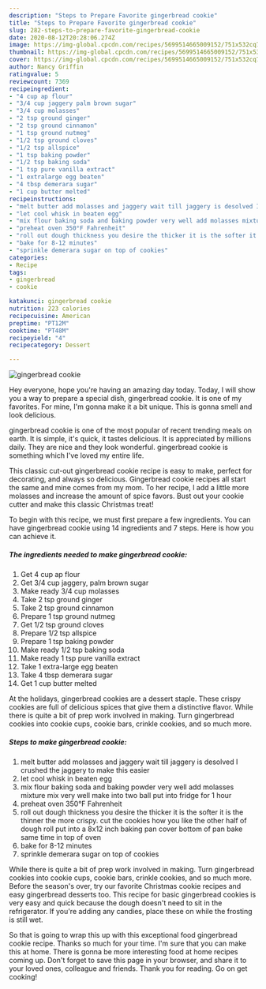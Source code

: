 ```yaml
---
description: "Steps to Prepare Favorite gingerbread cookie"
title: "Steps to Prepare Favorite gingerbread cookie"
slug: 282-steps-to-prepare-favorite-gingerbread-cookie
date: 2020-08-12T20:28:06.274Z
image: https://img-global.cpcdn.com/recipes/5699514665009152/751x532cq70/gingerbread-cookie-recipe-main-photo.jpg
thumbnail: https://img-global.cpcdn.com/recipes/5699514665009152/751x532cq70/gingerbread-cookie-recipe-main-photo.jpg
cover: https://img-global.cpcdn.com/recipes/5699514665009152/751x532cq70/gingerbread-cookie-recipe-main-photo.jpg
author: Nancy Griffin
ratingvalue: 5
reviewcount: 7369
recipeingredient:
- "4 cup ap flour"
- "3/4 cup jaggery palm brown sugar"
- "3/4 cup molasses"
- "2 tsp ground ginger"
- "2 tsp ground cinnamon"
- "1 tsp ground nutmeg"
- "1/2 tsp ground cloves"
- "1/2 tsp allspice"
- "1 tsp baking powder"
- "1/2 tsp baking soda"
- "1 tsp pure vanilla extract"
- "1 extralarge egg beaten"
- "4 tbsp demerara sugar"
- "1 cup butter melted"
recipeinstructions:
- "melt butter add molasses and jaggery wait till jaggery is desolved I crushed the jaggery to make this easier"
- "let cool whisk in beaten egg"
- "mix flour baking soda and baking powder very well add molasses mixture mix very well make into two ball put into fridge for 1 hour"
- "preheat oven 350°F Fahrenheit"
- "roll out dough thickness you desire the thicker it is the softer it is the thinner the more  crispy. cut the cookies how you like the other half of dough roll put into a  8x12 inch baking pan cover bottom of pan bake same time in top of oven"
- "bake for 8-12 minutes"
- "sprinkle demerara sugar on top of cookies"
categories:
- Recipe
tags:
- gingerbread
- cookie

katakunci: gingerbread cookie 
nutrition: 223 calories
recipecuisine: American
preptime: "PT12M"
cooktime: "PT48M"
recipeyield: "4"
recipecategory: Dessert

---
```



![gingerbread cookie](https://img-global.cpcdn.com/recipes/5699514665009152/751x532cq70/gingerbread-cookie-recipe-main-photo.jpg)

Hey everyone, hope you're having an amazing day today. Today, I will show you a way to prepare a special dish, gingerbread cookie. It is one of my favorites. For mine, I'm gonna make it a bit unique. This is gonna smell and look delicious.

gingerbread cookie is one of the most popular of recent trending meals on earth. It is simple, it's quick, it tastes delicious. It is appreciated by millions daily. They are nice and they look wonderful. gingerbread cookie is something which I've loved my entire life.

This classic cut-out gingerbread cookie recipe is easy to make, perfect for decorating, and always so delicious. Gingerbread cookie recipes all start the same and mine comes from my mom. To her recipe, I add a little more molasses and increase the amount of spice favors. Bust out your cookie cutter and make this classic Christmas treat!


To begin with this recipe, we must first prepare a few ingredients. You can have gingerbread cookie using 14 ingredients and 7 steps. Here is how you can achieve it.

<!--inarticleads1-->

##### The ingredients needed to make gingerbread cookie:

1. Get 4 cup ap flour
1. Get 3/4 cup jaggery, palm brown sugar
1. Make ready 3/4 cup molasses
1. Take 2 tsp ground ginger
1. Take 2 tsp ground cinnamon
1. Prepare 1 tsp ground nutmeg
1. Get 1/2 tsp ground cloves
1. Prepare 1/2 tsp allspice
1. Prepare 1 tsp baking powder
1. Make ready 1/2 tsp baking soda
1. Make ready 1 tsp pure vanilla extract
1. Take 1 extra-large egg beaten
1. Take 4 tbsp demerara sugar
1. Get 1 cup butter melted


At the holidays, gingerbread cookies are a dessert staple. These crispy cookies are full of delicious spices that give them a distinctive flavor. While there is quite a bit of prep work involved in making. Turn gingerbread cookies into cookie cups, cookie bars, crinkle cookies, and so much more. 

<!--inarticleads2-->

##### Steps to make gingerbread cookie:

1. melt butter add molasses and jaggery wait till jaggery is desolved I crushed the jaggery to make this easier
1. let cool whisk in beaten egg
1. mix flour baking soda and baking powder very well add molasses mixture mix very well make into two ball put into fridge for 1 hour
1. preheat oven 350°F Fahrenheit
1. roll out dough thickness you desire the thicker it is the softer it is the thinner the more  crispy. cut the cookies how you like the other half of dough roll put into a  8x12 inch baking pan cover bottom of pan bake same time in top of oven
1. bake for 8-12 minutes
1. sprinkle demerara sugar on top of cookies


While there is quite a bit of prep work involved in making. Turn gingerbread cookies into cookie cups, cookie bars, crinkle cookies, and so much more. Before the season&#39;s over, try our favorite Christmas cookie recipes and easy gingerbread desserts too. This recipe for basic gingerbread cookies is very easy and quick because the dough doesn&#39;t need to sit in the refrigerator. If you&#39;re adding any candies, place these on while the frosting is still wet. 

So that is going to wrap this up with this exceptional food gingerbread cookie recipe. Thanks so much for your time. I'm sure that you can make this at home. There is gonna be more interesting food at home recipes coming up. Don't forget to save this page in your browser, and share it to your loved ones, colleague and friends. Thank you for reading. Go on get cooking!
